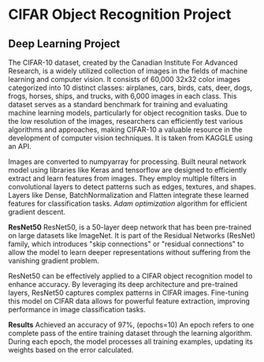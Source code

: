 # CIFAR Object Recognition Project
## Deep Learning Project

The CIFAR-10 dataset, created by the Canadian Institute For Advanced Research, is a widely utilized collection of images in the fields of machine learning and computer vision. It consists of 60,000 32x32 color images categorized into 10 distinct classes: airplanes, cars, birds, cats, deer, dogs, frogs, horses, ships, and trucks, with 6,000 images in each class. This dataset serves as a standard benchmark for training and evaluating machine learning models, particularly for object recognition tasks. Due to the low resolution of the images, researchers can efficiently test various algorithms and approaches, making CIFAR-10 a valuable resource in the development of computer vision techniques. It is taken from KAGGLE using an API.

Images are converted to numpyarray for processing. Built neural network model using libraries like Keras and tensorflow are designed to efficiently extract and learn features from images. They employ multiple filters in convolutional layers to detect patterns such as edges, textures, and shapes. Layers like Dense, BatchNormalization and Flatten integrate these learned features for classification tasks. *Adam optimization* algorithm for efficient gradient descent.


 **ResNet50** 
ResNet50, is a 50-layer deep network that has been pre-trained on large datasets like ImageNet. It is part of the Residual Networks (ResNet) family, which introduces "skip connections" or "residual connections" to allow the model to learn deeper representations without suffering from the vanishing gradient problem.

ResNet50 can be effectively applied to a CIFAR object recognition model to enhance accuracy. By leveraging its deep architecture and pre-trained layers, ResNet50 captures complex patterns in CIFAR images. Fine-tuning this model on CIFAR data allows for powerful feature extraction, improving performance in image classification tasks.

**Results**
Achieved an accuracy of 97%, (epochs=10)  An epoch refers to one complete pass of the entire training dataset through the learning algorithm. During each epoch, the model processes all training examples, updating its weights based on the error calculated.



